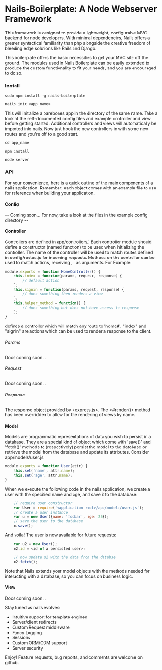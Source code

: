 # Nails-Boilerplate: A Node Webserver Framework

This framework is designed to provide a lightweight, configurable MVC backend
for node developers.  With minimal dependencies, Nails offers a greater syntactical
familiarity than php alongside the creative freedom of bleeding edge solutions
like Rails and Django.

This boilerplate offers the basic necessities to get your MVC site off the ground.
The modules used in Nails Boilerplate can be easily extended to produce the custom
functionality to fit your needs, and you are encouraged to do so.

### Install

```
sudo npm install -g nails-boilerplate

nails init <app_name>
```

This will initialize a barebones app in the directory of the same name.  Take a
look at the self-documented config files and example controller and view before
getting started.  Additional controllers and views will automatically be imported
into nails.  Now just hook the new controllers in with some new routes and you're
off to a good start.

```
cd app_name

npm install

node server
```

### API

For your convenience, here is a quick outline of the main components of a nails application.
Remember: each object comes with an example file to use for reference when building your application.

#### Config

-- Coming soon... For now, take a look at the files in the example config directory --

#### Controller

Controllers are defined in app/controllers/. Each controller module should define a constructor (named function)
to be used when initializing the controller. The name of the controller will be used to match routes defined in
config/routes.js for incoming requests.  Methods on the controller can be used to match actions, receiving <params>,
<request>, <response> as arguments. For Example:
    
``` js
module.exports = function HomeController() {
    this.index = function(params, request, response) {
        // default action
    };
    this.signin = function(params, request, response) {
        // does something then renders a view
    };
    this.helper_method = function() {
        // does something but does not have access to response
    };
}
```

defines a controller which will match any route to 'home#<action>'. "index" and "signin" are actions which
can be used to render a response to the client.

###### Params
Docs coming soon...

###### Request
Docs coming soon...

###### Response

The response object provided by <express.js>. The <#render()> method has been overridden to allow for the rendering of views by name.

#### Model

Models are programmatic representations of data you wish to persist in a database.  They are a special kind of object which
come with 'save()' and 'fetch()' methods to (respectively) persist the model to the database or retrieve the model from the database and update
its attributes. Consider app/models/user.js:

``` js
module.exports = function User(attr) {
    this.set('name', attr.name);
    this.set('age', attr.name);
}
```

When we execute the following code in the nails application, we create a user with the specified name and age, and save it to the database:

``` js
    // require user constructor
    var User = require('<application root>/app/models/user.js');
    // create a user instance
    var u = new User({name: 'foobar', age: 25});
    // save the user to the database
    u.save();
```

And voila! The user is now available for future requests:

``` js
    var u2 = new User();
    u2.id = <id of a persisted user>;

    // now update u2 with the data from the databse
    u2.fetch();
```
    
Note that Nails extends your model objects with the methods needed for interacting with a database, so
you can focus on business logic.

#### View
Docs coming soon...

Stay tuned as nails evolves:

* Intuitive support for template engines
* Server/client redirects
* Custom Request middleware
* Fancy Logging
* Sessions
* Custom ORM/ODM support
* Server security

Enjoy! Feature requests, bug reports, and comments are welcome on github.
